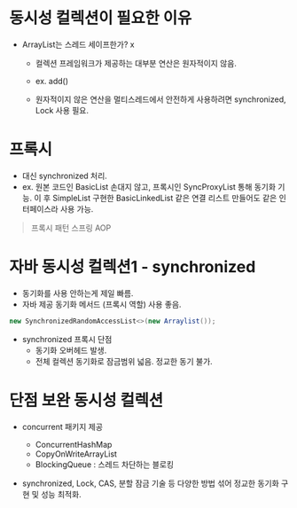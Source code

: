 # 동시성 컬렉션이 필요한 이유
- ArrayList는 스레드 세이프한가? x
  - 컬렉션 프레임워크가 제공하는 대부분 연산은 원자적이지 않음.
  - ex. add()
 
  - 원자적이지 않은 연산을 멀티스레드에서 안전하게 사용하려면 synchronized, Lock 사용 필요.

# 프록시
* 대신 synchronized 처리.
* ex. 원본 코드인 BasicList 손대지 않고, 프록시인 SyncProxyList 통해 동기화 기능.
      이 후 SimpleList 구현한 BasicLinkedList 같은 연결 리스트 만들어도 같은 인터페이스라 사용 가능.

> 프록시 패턴
> 스프링 AOP

# 자바 동시성 컬렉션1 - synchronized
* 동기화를 사용 안하는게 제일 빠름.
* 자바 제공 동기화 메서드 (프록시 역할) 사용 좋음.
```java
new SynchronizedRandomAccessList<>(new Arraylist());
```

* synchronized 프록시 단점
  - 동기화 오버헤드 발생.
  - 전체 컬렉션 동기화로 잠금범위 넓음. 정교한 동기 불가.
 
# 단점 보완 동시성 컬렉션
* concurrent 패키지 제공
  - ConcurrentHashMap
  - CopyOnWriteArrayList
  - BlockingQueue : 스레드 차단하는 블로킹 
 
* synchronized, Lock, CAS, 분할 잠금 기술 등 다양한 방법 섞어 정교한 동기화 구현 및 성능 최적화.
